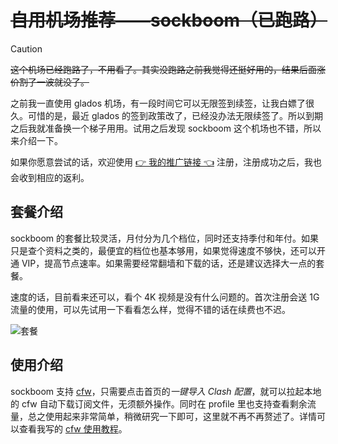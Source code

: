 # ~~自用机场推荐——sockboom（已跑路）~~

> [!caution]
> ~~这个机场已经跑路了，不用看了。其实没跑路之前我觉得还挺好用的，结果后面涨价割了一波就没了。~~

之前我一直使用 glados 机场，有一段时间它可以无限签到续签，让我白嫖了很久。可惜的是，最近 glados 的签到政策改了，已经没办法无限续签了。所以到期之后我就准备换一个梯子用用。试用之后发现 sockboom 这个机场也不错，所以来介绍一下。

如果你愿意尝试的话，欢迎使用 [👉 我的推广链接 👈](https://sockboom.love/auth/register?affid=914092) 注册，注册成功之后，我也会收到相应的返利。

## 套餐介绍

sockboom 的套餐比较灵活，月付分为几个档位，同时还支持季付和年付。如果只是查个资料之类的，最便宜的档位也基本够用，如果觉得速度不够快，还可以开通 VIP，提高节点速率。如果需要经常翻墙和下载的话，还是建议选择大一点的套餐。

速度的话，目前看来还可以，看个 4K 视频是没有什么问题的。首次注册会送 1G 流量的使用，可以先试用一下看看怎么样，觉得不错的话在续费也不迟。

![套餐](/img/sockboom-pricing.png)

## 使用介绍

sockboom 支持 [cfw](../proxy/cfw.md)，只需要点击首页的*一键导入 Clash 配置*，就可以拉起本地的 cfw 自动下载订阅文件，无须额外操作。同时在 profile 里也支持查看剩余流量，总之使用起来非常简单，稍微研究一下即可，这里就不再不再赘述了。详情可以查看我写的 [cfw 使用教程](../proxy/cfw.md)。
